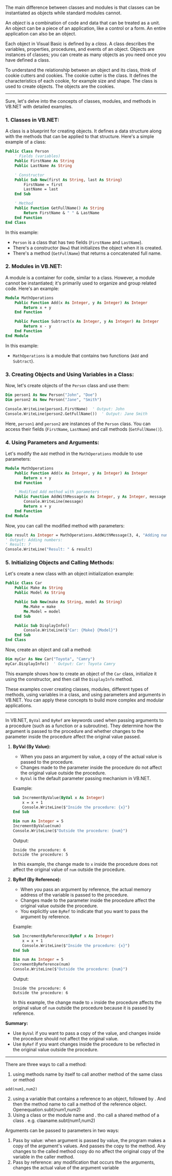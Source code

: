 
The main difference between classes and modules is that classes can be instantiated as objects while standard modules cannot.

An _object_ is a combination of code and data that can be treated as a unit. An object can be a piece of an application, like a control or a form. An entire application can also be an object.

Each object in Visual Basic is defined by a _class_. A class describes the variables, properties, procedures, and events of an object. Objects are instances of classes; you can create as many objects as you need once you have defined a class.

To understand the relationship between an object and its class, think of cookie cutters and cookies. The cookie cutter is the class. It defines the characteristics of each cookie, for example size and shape. The class is used to create objects. The objects are the cookies.

---
Sure, let's delve into the concepts of classes, modules, and methods in VB.NET with detailed examples.

### 1. **Classes in VB.NET:**
A class is a blueprint for creating objects. It defines a data structure along with the methods that can be applied to that structure. Here's a simple example of a class:

```vb
Public Class Person
    ' Fields (variables)
    Public FirstName As String
    Public LastName As String

    ' Constructor
    Public Sub New(first As String, last As String)
        FirstName = first
        LastName = last
    End Sub

    ' Method
    Public Function GetFullName() As String
        Return FirstName & " " & LastName
    End Function
End Class
```

In this example:
- `Person` is a class that has two fields (`FirstName` and `LastName`).
- There's a constructor (`New`) that initializes the object when it is created.
- There's a method (`GetFullName`) that returns a concatenated full name.

### 2. **Modules in VB.NET:**
A module is a container for code, similar to a class. However, a module cannot be instantiated; it's primarily used to organize and group related code. Here's an example:

```vb
Module MathOperations
    Public Function Add(x As Integer, y As Integer) As Integer
        Return x + y
    End Function

    Public Function Subtract(x As Integer, y As Integer) As Integer
        Return x - y
    End Function
End Module
```

In this example:
- `MathOperations` is a module that contains two functions (`Add` and `Subtract`).

### 3. **Creating Objects and Using Variables in a Class:**
Now, let's create objects of the `Person` class and use them:

```vb
Dim person1 As New Person("John", "Doe")
Dim person2 As New Person("Jane", "Smith")

Console.WriteLine(person1.FirstName)  ' Output: John
Console.WriteLine(person2.GetFullName())  ' Output: Jane Smith
```

Here, `person1` and `person2` are instances of the `Person` class. You can access their fields (`FirstName`, `LastName`) and call methods (`GetFullName()`).

### 4. **Using Parameters and Arguments:**
Let's modify the `Add` method in the `MathOperations` module to use parameters:

```vb
Module MathOperations
    Public Function Add(x As Integer, y As Integer) As Integer
        Return x + y
    End Function

    ' Modified Add method with parameters
    Public Function AddWithMessage(x As Integer, y As Integer, message As String) As Integer
        Console.WriteLine(message)
        Return x + y
    End Function
End Module
```

Now, you can call the modified method with parameters:

```vb
Dim result As Integer = MathOperations.AddWithMessage(3, 4, "Adding numbers:")
' Output: Adding numbers:
' Result: 7
Console.WriteLine("Result: " & result)
```

### 5. **Initializing Objects and Calling Methods:**
Let's create a new class with an object initialization example:

```vb
Public Class Car
    Public Make As String
    Public Model As String

    Public Sub New(make As String, model As String)
        Me.Make = make
        Me.Model = model
    End Sub

    Public Sub DisplayInfo()
        Console.WriteLine($"Car: {Make} {Model}")
    End Sub
End Class
```

Now, create an object and call a method:

```vb
Dim myCar As New Car("Toyota", "Camry")
myCar.DisplayInfo()  ' Output: Car: Toyota Camry
```

This example shows how to create an object of the `Car` class, initialize it using the constructor, and then call the `DisplayInfo` method.

These examples cover creating classes, modules, different types of methods, using variables in a class, and using parameters and arguments in VB.NET. You can apply these concepts to build more complex and modular applications.


---
In VB.NET, `ByVal` and `ByRef` are keywords used when passing arguments to a procedure (such as a function or a subroutine). They determine how the argument is passed to the procedure and whether changes to the parameter inside the procedure affect the original value passed.

1. **ByVal (By Value):**
   - When you pass an argument by value, a copy of the actual value is passed to the procedure.
   - Changes made to the parameter inside the procedure do not affect the original value outside the procedure.
   - `ByVal` is the default parameter passing mechanism in VB.NET.

   Example:

   ```vb
   Sub IncrementByValue(ByVal x As Integer)
       x = x + 1
       Console.WriteLine($"Inside the procedure: {x}")
   End Sub

   Dim num As Integer = 5
   IncrementByValue(num)
   Console.WriteLine($"Outside the procedure: {num}")
   ```

   Output:
   ```
   Inside the procedure: 6
   Outside the procedure: 5
   ```

   In this example, the change made to `x` inside the procedure does not affect the original value of `num` outside the procedure.

2. **ByRef (By Reference):**
   - When you pass an argument by reference, the actual memory address of the variable is passed to the procedure.
   - Changes made to the parameter inside the procedure affect the original value outside the procedure.
   - You explicitly use `ByRef` to indicate that you want to pass the argument by reference.

   Example:

   ```vb
   Sub IncrementByReference(ByRef x As Integer)
       x = x + 1
       Console.WriteLine($"Inside the procedure: {x}")
   End Sub

   Dim num As Integer = 5
   IncrementByReference(num)
   Console.WriteLine($"Outside the procedure: {num}")
   ```

   Output:
   ```
   Inside the procedure: 6
   Outside the procedure: 6
   ```

   In this example, the change made to `x` inside the procedure affects the original value of `num` outside the procedure because it is passed by reference.

**Summary:**
- Use `ByVal` if you want to pass a copy of the value, and changes inside the procedure should not affect the original value.
- Use `ByRef` if you want changes inside the procedure to be reflected in the original value outside the procedure.


---
There are three ways to call a method:
1. using methods name by itself to call another method of the same class or method
```vb.net
add(num1,num2)
```
2. using a variable that contains a reference to an object, followed by . And then the method name to call a method of the reference object. Openequation.subt(num1,num2)
3. Using a class or the module name and . tho call a shared method of a class . e.g. claaname.subt(num1,num2)

Arguments can be passed to parameters in two ways:
1. Pass by value: when argument is passed by value, the program makes a copy of the argument's values. And passes the copy to the method. Any changes to the called method copy do no affect the original copy of the variable in the caller method.  
2. Pass by reference: any modification that occurs the the arguments, changes the actual value of the argument variable